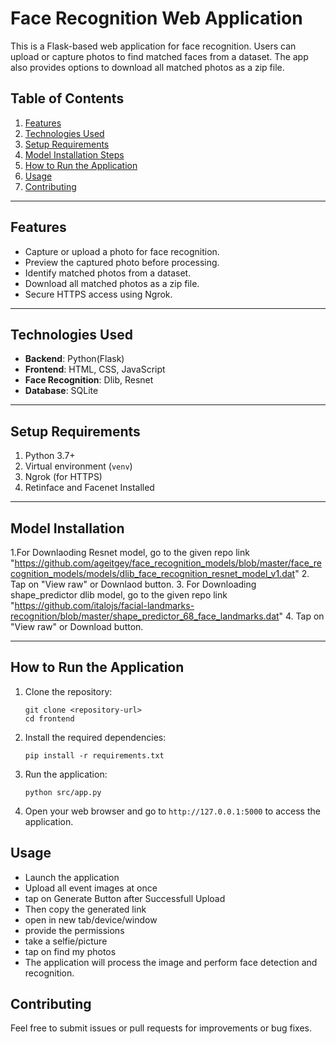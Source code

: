 # Face Recognition Web Application

This is a Flask-based web application for face recognition. Users can upload or capture photos to find matched faces from a dataset. The app also provides options to download all matched photos as a zip file.

## Table of Contents
1. [Features](#features)
2. [Technologies Used](#technologies-used)
3. [Setup Requirements](#setup-requirements)
4. [Model Installation Steps](#model-installation-steps)
5. [How to Run the Application](#how-to-run-the-application)
6. [Usage](#usage)
7. [Contributing](#contributing)

---

## Features
- Capture or upload a photo for face recognition.
- Preview the captured photo before processing.
- Identify matched photos from a dataset.
- Download all matched photos as a zip file.
- Secure HTTPS access using Ngrok.

---

## Technologies Used
- **Backend**: Python(Flask)
- **Frontend**: HTML, CSS, JavaScript
- **Face Recognition**: Dlib, Resnet
- **Database**: SQLite

---

## Setup Requirements
1. Python 3.7+
2. Virtual environment (`venv`)
3. Ngrok (for HTTPS)
4. Retinface and Facenet Installed

---

## Model Installation
1.For Downlaoding Resnet model, go to the given repo link "https://github.com/ageitgey/face_recognition_models/blob/master/face_recognition_models/models/dlib_face_recognition_resnet_model_v1.dat"
2. Tap on "View raw" or Downlaod button.
3. For Downloading shape_predictor dlib model, go to the given repo link
"https://github.com/italojs/facial-landmarks-recognition/blob/master/shape_predictor_68_face_landmarks.dat"
4. Tap on "View raw" or Download button.

---

## How to Run the Application

1. Clone the repository:
   ```
   git clone <repository-url>
   cd frontend
   ```

2. Install the required dependencies:
   ```
   pip install -r requirements.txt
   ```

3. Run the application:
   ```
   python src/app.py
   ```

4. Open your web browser and go to `http://127.0.0.1:5000` to access the application.

## Usage

- Launch the application
- Upload all event images at once
- tap on Generate Button after Successfull Upload
- Then copy the generated link
- open in new tab/device/window
- provide the permissions
- take a selfie/picture
- tap on find my photos
- The application will process the image and perform face detection and recognition.

## Contributing

Feel free to submit issues or pull requests for improvements or bug fixes.
